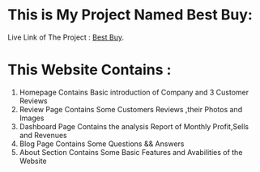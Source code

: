 # This is My Project Named Best Buy:

Live Link of The Project : [Best Buy](https://best-laptops.netlify.app).

# This Website Contains :

1. Homepage Contains Basic introduction of Company and 3 Customer Reviews
2. Review Page Contains Some Customers Reviews ,their Photos and Images
3. Dashboard Page Contains the analysis Report of Monthly Profit,Sells and Revenues
4. Blog Page Contains Some Questions && Answers
5. About Section Contains Some Basic Features and Avabilities of the Website
